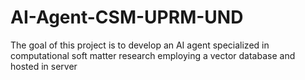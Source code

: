 # AI-Agent-CSM-UPRM-UND
The goal of this project is to develop an AI agent specialized in computational soft matter research employing a vector database and hosted in server

